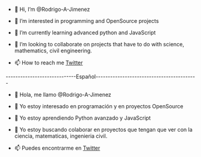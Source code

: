 - 👋 Hi, I’m @Rodrigo-A-Jimenez

- 👀 I’m interested in programming and OpenSource projects

- 🌱 I’m currently learning advanced python and JavaScript
- 💞️ I’m looking to collaborate on projects that have to do with science, mathematics, civil engineering.
- 📫 How to reach me [Twitter](https://twitter.com/RodryJmnz)

-----------------------------Español------------------------------------------
- 👋 Hola, me llamo @Rodrigo-A-Jimenez

- 👀 Yo estoy interesado en programación y en proyectos OpenSource

- 🌱 Yo estoy aprendiendo Python avanzado y JavaScript
- 💞️ Yo estoy buscando colaborar en proyectos que tengan que ver con la ciencia, matematicas, ingenieria civil.
- 📫 Puedes encontrarme en [Twitter](https://twitter.com/RodryJmnz)

<!---
Rodrigo-A-Jimenez/Rodrigo-A-Jimenez is a ✨ special ✨ repository because its `README.md` (this file) appears on your GitHub profile.
You can click the Preview link to take a look at your changes.
--->
